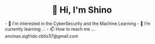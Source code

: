 <h1 align="center">👋 Hi, I'm Shino </h1>
- 👀 I'm interested in the CyberSecurity and the Machine Learning
- 🌱 I’m currently learning ...
- 📫 How to reach me ... encinas.sigfrido.cbtis37@gmail.com 

<!---
Shino2302/Shino2302 is a ✨ special ✨ repository because its `README.md` (this file) appears on your GitHub profile.
You can click the Preview link to take a look at your changes.
--->
